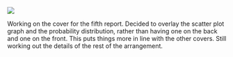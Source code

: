 ![](https://db-feed.s3.amazonaws.com/legacy/Screen_Shot_2016-10-11_at_3_51_03_PM-1476215557206.png)

Working on the cover for the fifth report. Decided to overlay the scatter plot graph and the probability distribution, rather than having one on the back and one on the front. This puts things more in line with the other covers. Still working out the details of the rest of the arrangement.
